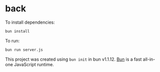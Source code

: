 # back

To install dependencies:

```bash
bun install
```

To run:

```bash
bun run server.js
```

This project was created using `bun init` in bun v1.1.12. [Bun](https://bun.sh) is a fast all-in-one JavaScript runtime.
